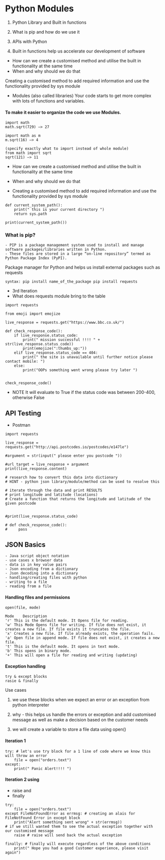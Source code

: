 # Python Modules

1. Python Library and Built in functions

2. What is pip and how do we use it

3. APIs with Python

4. Built in functions help us accelerate our development of software
- How can we create a customised method and utilise the built in functionality at the same time
- When and why should we do that

Creating a customised method to add required information and use the functionality provided by sys module
- Modules (also called libraries)
Your code starts to get more complex with lots of functions and variables.
#### To make it easier to organize the code we use Modules.
```
import math
math.sqrt(729) —> 27

import math as m 
m.sqrt(16) —> 4

(specify exactly what to import instead of whole module)
from math import sqrt 
sqrt(121) —> 11
```
- How can we create a customised method and utilise the built in functionality at the same time

- When and why should we do that

- Creating a customised method to add required information and use the functionality provided by sys module
```
def current_system_path():
    print(" this is your current directory ")
    return sys.path

print(current_system_path())
```

### What is pip?
```
- PIP is a package management system used to install and manage software packages/libraries written in Python. 
- These files are stored in a large “on-line repository” termed as Python Package Index (PyPI).
```

Package manager for Python and helps us install external packages such as requests
```
syntax: pip install name_of_the_package pip install requests
```
- 3rd Iteration
- What does requests module bring to the table
```
import requests

from emoji import emojize

live_response = requests.get("https://www.bbc.co.uk/")

def check_response_code():
    if live_response.status_code:
        print(" mission successful !!!! " + str(live_response.status_code))
        print(emojize(":thumbs_up:"))
    elif live_response.status_code == 404:
        print(" the site is unavailable until further notice please contact mobile: ")
    else:
        print("OOPs something went wrong please try later ")


check_response_code()
```
- NOTE
It will evaluate to True if the status code was between 200-400, otherwise False

## API Testing
- Postman
```
import requests

live_response = requests.get("http://api.postcodes.io/postcodes/e147le")

#argument = str(input(" please enter you postcode "))

#url_target = live_response + argument
print(live_response.content)

# research how to convert this data into dictionary
# HINT - python json library/module/method can be used to resolve this

# iterate through the data and print RESULTS
# print longitude and latitude (locations)
# Create a function that returns the longitude and latitude of the given postcode


#print(live_response.status_code)

# def check_response_code():
#     pass
```

## JSON Basics
```
- Java script object notation
- use cases x browser data
- data is in key value pairs
- Json encoding from a dictionary
- Json decoding into a dictionary
- handling/creating files with python
- writing to a file
- reading from a file
```
#### Handling files and permissions
```
open(file, mode)

Mode	Description
'r'	This is the default mode. It Opens file for reading.
'w'	This Mode Opens file for writing. If file does not exist, it creates a new file. If file exists it truncates the file.
'x'	Creates a new file. If file already exists, the operation fails.
'a'	Open file in append mode. If file does not exist, it creates a new file.
't'	This is the default mode. It opens in text mode.
'b'	This opens in binary mode.
'+'	This will open a file for reading and writing (updating)
```
#### Exception handling
```
try & except blocks
rasie & finally
```
Use cases
1. we use these blocks when we expect an error or an exception from python interpreter

2. why - this helps us handle the errors or exception and add customised message as well as make a decision based on the customer needs

3. we will create a variable to store a file data using open() 

#### Iteration 1
```
try: # let's use try block for a 1 line of code where we know this will throw an error
    file = open("orders.text")
except:
    print(" Panic Alert!!!! ")
```

#### Iteration 2 using 
- raise and 
- finally
```
try:
    file = open("orders.text")
except FileNotFoundError as errmsg: # creating an alais for FileNotFound Error in except block
    print("Alert something sent wrong" + str(errmsg))
# if we still wanted them to see the actual exception together with our customised message
    raise # raise will send back the actual exception

finally: # finally will execute regardless of the above conditions
    print(" Hope you had a good Customer experience, please visit again")
```
